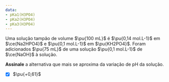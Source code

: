 ```yaml
---
data:
- pKa1(H3PO4)
- pKa2(H3PO4)
- pKa3(H3PO4)
---
```


Uma solução tampão de volume $\pu{100 mL}$ é $\pu{0,14 mol.L-1}$ em $\ce{Na2HPO4}$ e $\pu{0,1 mol.L-1}$ em $\pu{KH2PO4}$. Foram adicionados $\pu{75 mL}$ de uma solução $\pu{0,1 mol.L-1}$ de $\ce{NaOH}$ à solução.

**Assinale** a alternativa que mais se aproxima da variação de pH da solução.

- [x] $\pu{+0,61}$
